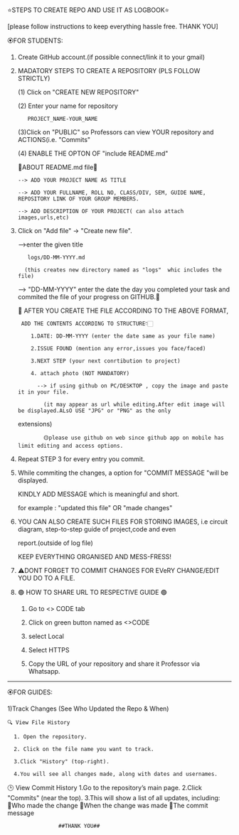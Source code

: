 ⭐STEPS TO CREATE REPO AND USE IT AS LOGBOOK⭐

[please follow instructions to keep everything hassle free. THANK YOU]

🏵️FOR STUDENTS:

1) Create GitHub account.(if possible connect/link it to your gmail)

2) MADATORY STEPS TO CREATE A REPOSITORY (PLS FOLLOW STRICTLY)

   (1) Click on "CREATE NEW REPOSITORY"

   (2) Enter your name for repository

          PROJECT_NAME-YOUR_NAME

   (3)Click on "PUBLIC" so Professors can view YOUR repository and ACTIONS(i.e. "Commits"

   (4) ENABLE THE OPTON OF "include README.md" 

    🔷ABOUT README.md file🔷

       --> ADD YOUR PROJECT NAME AS TITLE

       --> ADD YOUR FULLNAME, ROLL NO, CLASS/DIV, SEM, GUIDE NAME, REPOSITORY LINK OF YOUR GROUP MEMBERS.

       --> ADD DESCRIPTION OF YOUR PROJECT( can also attach images,urls,etc)

4) Click on "Add file" → "Create new file".

   -->enter the given title 

          logs/DD-MM-YYYY.md

         (this creates new directory named as "logs"  whic includes the file)

    --> "DD-MM-YYYY"  enter the date the day you completed your task and commited the file of your progress on GITHUB.🙂

    💠 AFTER YOU CREATE THE FILE ACCORDING TO THE ABOVE FORMAT, 

        ADD THE CONTENTS ACCORDING TO STRUCTURE👇🏻

           1.DATE: DD-MM-YYYY (enter the date same as your file name)

           2.ISSUE FOUND (mention any error,issues you face/faced)

           3.NEXT STEP (your next conrtibution to project)

           4. attach photo (NOT MANDATORY)

             --> if using github on PC/DESKTOP , copy the image and paste it in your file.

               (it may appear as url while editing.After edit image will be displayed.ALsO USE "JPG" or "PNG" as the only

   extensions)

               🟡please use github on web since github app on mobile has limit editing and access options.


6) Repeat STEP 3  for every entry you commit.

7) While commiting the changes, a option for "COMMIT MESSAGE "will be displayed. 

    KINDLY ADD MESSAGE which is meaningful and short. 

   for example : "updated this file" OR "made changes"

9) YOU CAN ALSO CREATE SUCH FILES FOR STORING IMAGES, i.e circuit diagram, step-to-step guide of project,code and even

   report.(outside of log file)

   KEEP EVERYTHING ORGANISED AND MESS-FRESS!

11) ⚠️DONT FORGET TO COMMIT CHANGES FOR EVeRY CHANGE/EDIT YOU DO TO A FILE.

12) 🟢 HOW TO SHARE URL TO RESPECTIVE GUIDE 🟢

     1. Go to <> CODE tab
     
     2. Click on green button named as <>CODE
     
     3. select Local
     
     4. Select HTTPS
     
     5. Copy the URL of your repository and share it Professor via Whatsapp.
-------------------------------------------------------------------------------------------------------------------------------------------------------------------------

🏵️FOR GUIDES:

  1)Track Changes (See Who Updated the Repo & When)
  
    🔍 View File History
    
      1. Open the repository.
      
      2. Click on the file name you want to track.
      
      3.Click "History" (top-right).
      
      4.You will see all changes made, along with dates and usernames.
     
  🕒 View Commit History
      1.Go to the repository’s main page.
      2.Click "Commits" (near the top).
      3.This will show a list of all updates, including:
        💠Who made the change
        💠When the change was made
        💠The commit message


                    ##THANK YOU##
